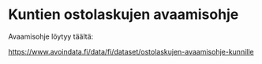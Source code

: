 Kuntien ostolaskujen avaamisohje
================================

Avaamisohje löytyy täältä:

https://www.avoindata.fi/data/fi/dataset/ostolaskujen-avaamisohje-kunnille
